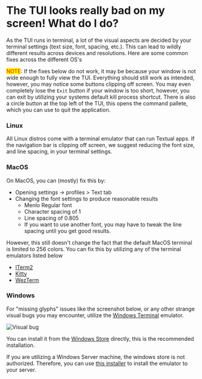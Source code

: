 # The TUI looks really bad on my screen! What do I do?

As the TUI runs in terminal, a lot of the visual aspects are decided by your terminal settings (text size, font, spacing, etc.). This can lead to wildly different results across devices and resolutions. Here are some common fixes across the different OS's

<mark style="color:red;">NOTE</mark>: If the fixes below do not work, it may be because your window is not wide enough to fully view the TUI. Everything should still work as intended, however, you may notice some buttons clipping off screen. You may even completely lose the `Exit` button if your window is too short, however, you can exit by utilizing your systems default kill process shortcut. There is also a circle button at the top left of the TUI, this opens the command pallete, which you can use to quit the application.&#x20;



### Linux

All Linux distros come with a terminal emulator that can run Textual apps. If the navigation bar is clipping off screen, we suggest reducing the font size, and line spacing, in your terminal settings.&#x20;



### MacOS

On MacOS, you can (mostly) fix this by:&#x20;

* Opening settings -> profiles > Text tab
* &#x20;Changing the font settings to produce reasonable results&#x20;
  * Menlo Regular font
  * Character spacing of 1
  * Line spacing of 0.805
  * If you want to use another font, you may have to tweak the line spacing until you get good results.

However, this still doesn't change the fact that the default MacOS terminal is limited to 256 colors. You can fix this by utilizing any of the terminal emulators listed below

* [ITerm2](https://iterm2.com)
* [Kitty](https://sw.kovidgoyal.net/kitty/)
* [WezTerm](https://wezfurlong.org/wezterm/)



### Windows

For "missing glyphs" issues like the screenshot below, or any other strange visual bugs you may encounter, utilize the [Windows Terminal](https://github.com/microsoft/terminal?tab=readme-ov-file#microsoft-store-recommended) emulator.&#x20;

![Visual bug](/assets/images/products/AIMarketplace/TUI/TUIWindowsVisualBug.png)

You can install it from the [Windows Store](https://aka.ms/terminal) directly, this is the recommended installation.

If you are utilizing a Windows Server machine, the windows store is not authorized. Therefore, you can use [this installer](https://github.com/JEFuller/install-windows-terminal/releases/tag/v1.0.0) to install the emulator to your server.&#x20;
